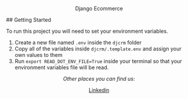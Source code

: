 <p align="center">
  <p align="center">
    Django Ecommerce
  </p>
</p>
## Getting Started

To run this project you will need to set your environment variables.

1. Create a new file named `.env` inside the `djcrm` folder
2. Copy all of the variables inside `djcrm/.template.env` and assign your own values to them
3. Run `export READ_DOT_ENV_FILE=True` inside your terminal so that your environment variables file will be read.

<div align="center">

<i>Other places you can find us: </i><br>

<a href="https://www.linkedin.com/in/mohamedbayomy/" target="_blank">Linkedin</a>
</div>

